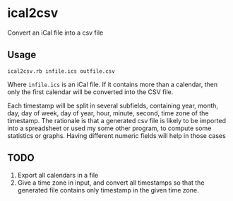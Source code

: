 ical2csv
========

Convert an iCal file into a csv file

## Usage ##


`ical2csv.rb infile.ics outfile.csv`

Where `infile.ics` is an iCal file. If it contains more than a calendar, then
only the first calendar will be converted into the CSV file.

Each timestamp will be split in several subfields, containing year, month,
day, day of week, day of year, hour, minute, second, time zone of the timestamp.
The rationale is that a generated csv file is likely to be imported into a
spreadsheet or used my some other program, to compute some statistics or graphs.
Having different numeric fields will help in those cases

## TODO

1.  Export all calendars in a file
2.  Give a time zone in input, and convert all timestamps so that the generated
    file contains only timestamp in the given time zone.
